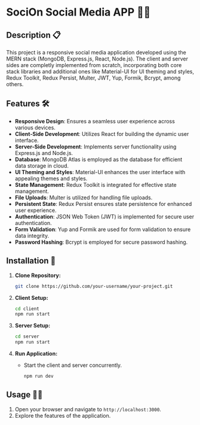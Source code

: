 # SociOn Social Media APP 📱🌐

## Description  📋

This project is a responsive social media application developed using the MERN stack (MongoDB, Express.js, React, Node.js). The client and server sides are completly implemented from scratch, incorporating both core stack libraries and additional ones like Material-UI for UI theming and styles, Redux Toolkit, Redux Persist, Multer, JWT, Yup, Formik, Bcrypt, among others.

## Features 🛠️

- **Responsive Design**: Ensures a seamless user experience across various devices.
- **Client-Side Development**: Utilizes React for building the dynamic user interface.
- **Server-Side Development**: Implements server functionality using Express.js and Node.js.
- **Database**: MongoDB Atlas is employed as the database for efficient data storage in cloud.
- **UI Theming and Styles**: Material-UI enhances the user interface with appealing themes and styles.
- **State Management**: Redux Toolkit is integrated for effective state management.
- **File Uploads**: Multer is utilized for handling file uploads.
- **Persistent State**: Redux Persist ensures state persistence for enhanced user experience.
- **Authentication**: JSON Web Token (JWT) is implemented for secure user authentication.
- **Form Validation**: Yup and Formik are used for form validation to ensure data integrity.
- **Password Hashing**: Bcrypt is employed for secure password hashing.

## Installation 🚀

1. **Clone Repository:**

   ```bash
   git clone https://github.com/your-username/your-project.git
   ```

2. **Client Setup:**

   ```bash
   cd client
   npm run start
   ```

3. **Server Setup:**

   ```bash
   cd server
   npm run start
   ```

4. **Run Application:**
   - Start the client and server concurrently.
     ```bash
     npm run dev
     ```

## Usage 👩‍💻

1. Open your browser and navigate to `http://localhost:3000`.
2. Explore the features of the application.
